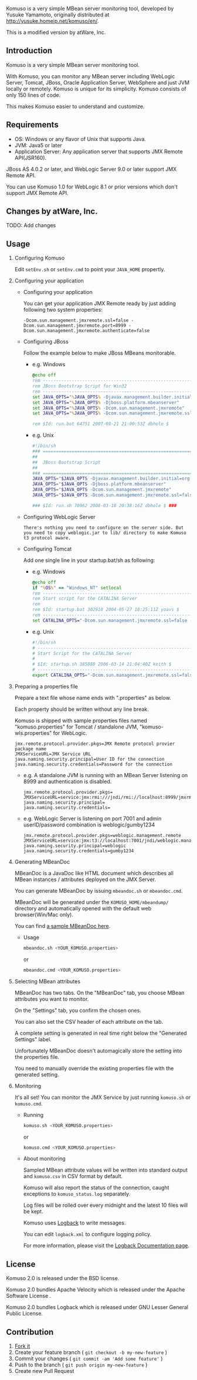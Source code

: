 Komuso is a very simple MBean server monitoring tool, developed by Yusuke Yamamoto,
originally distributed at http://yusuke.homeip.net/komuso/en/.

This is a modified version by atWare, Inc.

## Introduction

Komuso is a very simple MBean server monitoring tool.

With Komuso, you can monitor any MBean server including WebLogic Server, Tomcat, JBoss, Oracle Application Server, WebSphere and just JVM locally or remotely. Komuso is unique for its simplicity. Komuso consists of only 150 lines of code.

This makes Komuso easier to understand and customize.


## Requirements

* OS: Windows or any flavor of Unix that supports Java.
* JVM: Java5 or later
* Application Server: Any application server that supports JMX Remote API(JSR160).

JBoss AS 4.0.2 or later, and WebLogic Server 9.0 or later support JMX Remote API.

You can use Komuso 1.0 for WebLogic 8.1 or prior versions which don't support JMX Remote API.

## Changes by atWare, Inc.

TODO: Add changes

## Usage

1. Configuring Komuso

   Edit `setEnv.sh` or `setEnv.cmd` to point your `JAVA_HOME` propertly.
2. Configuring your application

   * Configuring your application

     You can get your application JMX Remote ready by just adding following two system properties:

     ```none
     -Dcom.sun.management.jmxremote.ssl=false -Dcom.sun.management.jmxremote.port=8999 -Dcom.sun.management.jmxremote.authenticate=false
     ```
   * Configuring JBoss

     Follow the example below to make JBoss MBeans monitorable.

     * e.g. Windows

       ```bat
       @echo off
       rem -------------------------------------------------------------------------
       rem JBoss Bootstrap Script for Win32
       rem -------------------------------------------------------------------------
       set JAVA_OPTS="%JAVA_OPTS% -Djavax.management.builder.initial=org.jboss.system.server.jmx.MBeanServerBuilderImpl"
       set JAVA_OPTS="%JAVA_OPTS% -Djboss.platform.mbeanserver"
       set JAVA_OPTS="%JAVA_OPTS% -Dcom.sun.management.jmxremote"
       set JAVA_OPTS="%JAVA_OPTS% -Dcom.sun.management.jmxremote.ssl=false -Dcom.sun.management.jmxremote.port=8999 -Dcom.sun.management.jmxremote.authenticate=false"

       rem $Id: run.bat 64751 2007-08-21 21:00:53Z dbhole $
       ```
     * e.g. Unix

       ```bash
       #!/bin/sh
       ### ====================================================================== ###
       ##                                                                          ##
       ##  JBoss Bootstrap Script                                                  ##
       ##                                                                          ##
       ### ====================================================================== ###
       JAVA_OPTS="$JAVA_OPTS -Djavax.management.builder.initial=org.jboss.system.server.jmx.MBeanServerBuilderImpl"
       JAVA_OPTS="$JAVA_OPTS -Djboss.platform.mbeanserver"
       JAVA_OPTS="$JAVA_OPTS -Dcom.sun.management.jmxremote"
       JAVA_OPTS="$JAVA_OPTS -Dcom.sun.management.jmxremote.ssl=false -Dcom.sun.management.jmxremote.port=8999 -Dcom.sun.management.jmxremote.authenticate=false"

       ### $Id: run.sh 70962 2008-03-18 20:38:16Z dbhole $ ###
       ```
   * Configuring WebLogic Server

     ```none
     There's nothing you need to configure on the server side. But you need to copy weblogic.jar to lib/ directory to make Komuso t3 protocol aware.
     ```
   * Configuring Tomcat

     Add one single line in your startup.bat/sh as following:

     * e.g. Windows

       ```bat
       @echo off
       if "%OS%" == "Windows_NT" setlocal
       rem ---------------------------------------------------------------------------
       rem Start script for the CATALINA Server
       rem
       rem $Id: startup.bat 302918 2004-05-27 18:25:11Z yoavs $
       rem ---------------------------------------------------------------------------
       set CATALINA_OPTS="-Dcom.sun.management.jmxremote.ssl=false -Dcom.sun.management.jmxremote.port=8999 -Dcom.sun.management.jmxremote.authenticate=false"
       ```

     * e.g. Unix

       ```bash
       #!/bin/sh
       # -----------------------------------------------------------------------------
       # Start Script for the CATALINA Server
       #
       # $Id: startup.sh 385888 2006-03-14 21:04:40Z keith $
       # -----------------------------------------------------------------------------
       export CATALINA_OPTS="-Dcom.sun.management.jmxremote.ssl=false -Dcom.sun.management.jmxremote.port=8999 -Dcom.sun.management.jmxremote.authenticate=false"
       ```
3. Preparing a properties file

   Prepare a text file whose name ends with ".properties" as below.

   Each property should be written without any line break.

   Komuso is shipped with sample properties files named "komuso.properties" for Tomcat / standalone JVM, "komuso-wls.properties" for WebLogic.

   ```properties
   jmx.remote.protocol.provider.pkgs=JMX Remote protocol provier package name
   JMXServiceURL=JMX Service URL
   java.naming.security.principal=User ID for the connection
   java.naming.security.credentials=Password for the connection
   ```

   * e.g. A standalone JVM is running with an MBean Server listening on 8999 and authentication is disabled.

     ```properties
     jmx.remote.protocol.provider.pkgs=
     JMXServiceURL=service:jmx:rmi:///jndi/rmi://localhost:8999/jmxrmi
     java.naming.security.principal=
     java.naming.security.credentials=
     ```

   * e.g. WebLogic Server is listening on port 7001 and admin userID/password combination is weblogic/gumby1234

     ```properties
     jmx.remote.protocol.provider.pkgs=weblogic.management.remote
     JMXServiceURL=service:jmx:t3://localhost:7001/jndi/weblogic.management.mbeanservers.domainruntime
     java.naming.security.principal=weblogic
     java.naming.security.credentials=gumby1234
     ```
4. Generating MBeanDoc

   MBeanDoc is a JavaDoc like HTML document which describes all MBean instances / attributes deployed on the JMX Server.

   You can generate MBeanDoc by issuing `mbeandoc.sh` or `mbeandoc.cmd`.

   MBeanDoc will be generated under the `KOMUSO_HOME/mbeandump/` directory and automatically opened with the default web browser(Win/Mac only).

   You can find [a sample MBeanDoc here](http://yusuke.homeip.net/komuso/en/mbeandocen/index.html).

   * Usage

     ```bash
     mbeandoc.sh <YOUR_KOMUSO.properties>
     ```

     or

     ```bash
     mbeandoc.cmd <YOUR_KOMUSO.properties>
     ```
5. Selecting MBean attributes

   MBeanDoc has two tabs. On the "MBeanDoc" tab, you choose MBean attributes you want to monitor.

   On the "Settings" tab, you confirm the chosen ones.

   You can also set the CSV header of each attribute on the tab.

   A complete setting is generated in real time right below the "Generated Settings" label.

   Unfortunately MBeanDoc doesn't automagically store the setting into the properties file.

   You need to manually override the existing properties file with the generated setting.
6. Monitoring

   It's all set! You can monitor the JMX Service by just running `komuso.sh` or `komuso.cmd`.

   * Running

     ```bash
     komuso.sh <YOUR_KOMUSO.properties>
     ```

     or

     ```bash
     komuso.cmd <YOUR_KOMUSO.properties>
     ```

   * About monitoring

     Sampled MBean attribute values will be written into standard output and `komuso.csv` in CSV format by default.

     Komuso will also report the status of the connection, caught exceptions to `komuso_status.log` separately.

     Log files will be rolled over every midnight and the latest 10 files will be kept.

     Komuso uses [Logback](http://logback.qos.ch/) to write messages.

     You can edit `logback.xml` to configure logging policy.

     For more information, please visit the [Logback Documentation page](http://logback.qos.ch/manual/appenders.html#TimeBasedRollingPolicy).

## License

Komuso 2.0 is released under the BSD license.

Komuso 2.0 bundles Apache Velocity which is released under the Apache Software License .

Komuso 2.0 bundles Logback which is released under GNU Lesser General Public License.

## Contribution

1. [Fork it](https://github.com/atware/komuso/fork)
2. Create your feature branch ( `git checkout -b my-new-feature` )
3. Commit your changes ( `git commit -am 'Add some feature'` )
4. Push to the branch ( `git push origin my-new-feature` )
5. Create new Pull Request
